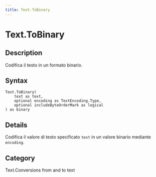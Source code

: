 ```yaml
---
title: Text.ToBinary
---
```


# Text.ToBinary


## Description

Codifica il testo in un formato binario.


## Syntax

```powerquery
Text.ToBinary(
    text as text,
    optional encoding as TextEncoding.Type,
    optional includeByteOrderMark as logical
) as binary
```


## Details

Codifica il valore di testo specificato <code>text</code> in un valore binario mediante <code>encoding</code>.



## Category
Text.Conversions from and to text
